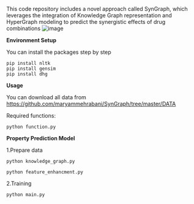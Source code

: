 This code repository includes a novel approach called SynGraph, which leverages the integration of Knowledge Graph representation and HyperGraph modeling to predict the synergistic effects of drug combinations
![image](https://github.com/maryammehrabani/SynKH/assets/93048428/19db0120-f82d-4e92-99c1-20e021cd7376)
 
**Environment Setup**

You can install the packages step by step


 ```
pip install nltk
pip install gensim
pip install dhg
```

**Usage**

You can download all data from  https://github.com/maryammehrabani/SynGraph/tree/master/DATA

Required functions:

```
python function.py
```

**Property Prediction Model**


1.Prepare data

```
python knowledge_graph.py
```
```
python feature_enhancment.py
```
2.Training

```
python main.py
```
